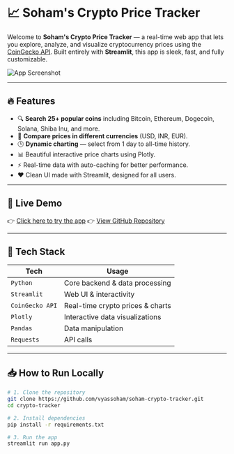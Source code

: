 # 📈 Soham's Crypto Price Tracker

Welcome to **Soham's Crypto Price Tracker** — a real-time web app that lets you explore, analyze, and visualize cryptocurrency prices using the [CoinGecko API](https://www.coingecko.com/en/api). Built entirely with **Streamlit**, this app is sleek, fast, and fully customizable.

![App Screenshot](https://your-screenshot-url-if-any.com) <!-- (Optional) replace with your own -->

---

## 🔥 Features

- 🔍 **Search 25+ popular coins** including Bitcoin, Ethereum, Dogecoin, Solana, Shiba Inu, and more.
- 💱 **Compare prices in different currencies** (USD, INR, EUR).
- 🕒 **Dynamic charting** — select from 1 day to all-time history.
- 📊 Beautiful interactive price charts using Plotly.
- ⚡ Real-time data with auto-caching for better performance.
- ❤️ Clean UI made with Streamlit, designed for all users.

---

## 🚀 Live Demo

👉 [Click here to try the app](https://soham-crypto-trackergit-8nyqdwmc9p9nqx7pwffgj5.streamlit.app) 
👉 [View GitHub Repository](https://github.com/vyassoham/soham-crypto-tracker)

---

## 🧰 Tech Stack

| Tech         | Usage                                  |
|--------------|----------------------------------------|
| `Python`     | Core backend & data processing         |
| `Streamlit`  | Web UI & interactivity                 |
| `CoinGecko API` | Real-time crypto prices & charts |
| `Plotly`     | Interactive data visualizations        |
| `Pandas`     | Data manipulation                      |
| `Requests`   | API calls                              |

---

## 📥 How to Run Locally

```bash
# 1. Clone the repository
git clone https://github.com/vyassoham/soham-crypto-tracker.git
cd crypto-tracker

# 2. Install dependencies
pip install -r requirements.txt

# 3. Run the app
streamlit run app.py
